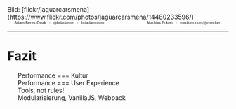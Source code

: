 <!-- .slide: data-background="assets/14480233596_1dc8ac6451_k.jpg" class="darkerbg" -->
<div class="attribution">Bild: [flickr/jaguarcarsmena](https://www.flickr.com/photos/jaguarcarsmena/14480233596/)</div>


<div style="font-size: .6em; overflow: hidden; padding: 0 16px;">
    <div style="float: left; width: 50%;">
        Adam Beres-Deak &nbsp;&nbsp;&middot;&nbsp;&nbsp; @bdadamm &nbsp;&nbsp;&middot;&nbsp;&nbsp; bdadam.com
    </div>
    <div style="float: left; width: 50%; text-align: right;">
        Mathias Eckert  &nbsp;&nbsp;&middot;&nbsp;&nbsp; medium.com/@meckert
    </div>
</div>

***

# Fazit

<ul style="list-style-type: none;">
    <li>Performance === Kultur</li>
    <li>Performance === User Experience</li>
    <li>Tools, not rules!</li>
    <li>Modularisierung, VanillaJS, Webpack</li>
</ul>
